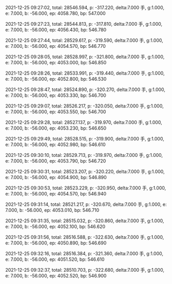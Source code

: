 2021-12-25 09:27:02, total: 28546.594, p: -317.220, delta:7.000 手, g:1.000, e: 7.000, b: -56.000, ep: 4058.780, bp: 547.000

2021-12-25 09:27:23, total: 28544.813, p: -317.810, delta:7.000 手, g:1.000, e: 7.000, b: -56.000, ep: 4056.430, bp: 546.780

2021-12-25 09:27:44, total: 28529.617, p: -319.590, delta:7.000 手, g:1.000, e: 7.000, b: -56.000, ep: 4054.570, bp: 546.770

2021-12-25 09:28:05, total: 28528.997, p: -321.800, delta:7.000 手, g:1.000, e: 7.000, b: -56.000, ep: 4053.000, bp: 546.850

2021-12-25 09:28:26, total: 28533.991, p: -319.440, delta:7.000 手, g:1.000, e: 7.000, b: -56.000, ep: 4052.800, bp: 546.530

2021-12-25 09:28:47, total: 28524.890, p: -320.270, delta:7.000 手, g:1.000, e: 7.000, b: -56.000, ep: 4053.330, bp: 546.700

2021-12-25 09:29:07, total: 28526.217, p: -320.050, delta:7.000 手, g:1.000, e: 7.000, b: -56.000, ep: 4053.550, bp: 546.700

2021-12-25 09:29:28, total: 28527.137, p: -319.970, delta:7.000 手, g:1.000, e: 7.000, b: -56.000, ep: 4053.230, bp: 546.650

2021-12-25 09:29:49, total: 28528.515, p: -319.900, delta:7.000 手, g:1.000, e: 7.000, b: -56.000, ep: 4052.980, bp: 546.610

2021-12-25 09:30:10, total: 28529.713, p: -319.970, delta:7.000 手, g:1.000, e: 7.000, b: -56.000, ep: 4053.790, bp: 546.720

2021-12-25 09:30:31, total: 28523.207, p: -320.220, delta:7.000 手, g:1.000, e: 7.000, b: -56.000, ep: 4054.900, bp: 546.890

2021-12-25 09:30:53, total: 28523.229, p: -320.950, delta:7.000 手, g:1.000, e: 7.000, b: -56.000, ep: 4054.570, bp: 546.940

2021-12-25 09:31:14, total: 28521.217, p: -320.670, delta:7.000 手, g:1.000, e: 7.000, b: -56.000, ep: 4053.010, bp: 546.710

2021-12-25 09:31:35, total: 28515.032, p: -320.860, delta:7.000 手, g:1.000, e: 7.000, b: -56.000, ep: 4052.100, bp: 546.620

2021-12-25 09:31:56, total: 28516.588, p: -322.630, delta:7.000 手, g:1.000, e: 7.000, b: -56.000, ep: 4050.890, bp: 546.690

2021-12-25 09:32:16, total: 28516.384, p: -321.360, delta:7.000 手, g:1.000, e: 7.000, b: -56.000, ep: 4051.520, bp: 546.610

2021-12-25 09:32:37, total: 28510.703, p: -322.680, delta:7.000 手, g:1.000, e: 7.000, b: -56.000, ep: 4052.520, bp: 546.900
